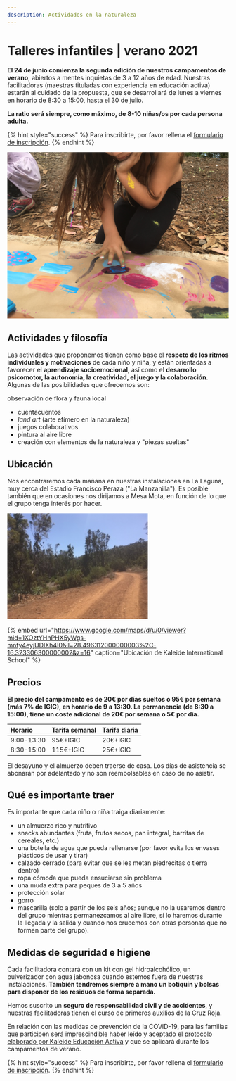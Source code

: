 ```yaml
---
description: Actividades en la naturaleza
---
```


# Talleres infantiles \| verano 2021

**El 24 de junio comienza la segunda edición de nuestros campamentos de verano**, abiertos a mentes inquietas de 3 a 12 años de edad. Nuestras facilitadoras \(maestras tituladas con experiencia en educación activa\) estarán al cuidado de la propuesta, que se desarrollará de lunes a viernes en horario de 8:30 a 15:00, hasta el 30 de julio. 

**La ratio será siempre, como máximo, de 8-10 niñas/os por cada persona adulta.**

{% hint style="success" %}
Para inscribirte, por favor rellena el [formulario de inscripción](https://docs.google.com/forms/d/e/1FAIpQLSc40F1ZH87-5l9027sS50HJMuBxqjVzsovuffph_dRGtfrN7A/viewform?usp=sf_link).
{% endhint %}

![](.gitbook/assets/img_5805.jpg)



## Actividades y filosofía

Las actividades que proponemos tienen como base el **respeto de los ritmos individuales y motivaciones** de cada niño y niña, y están orientadas a favorecer el **aprendizaje socioemocional**, así como el **desarrollo psicomotor, la autonomía, la creatividad, el juego y la colaboración**. Algunas de las posibilidades que ofrecemos son:

observación de flora y fauna local

* cuentacuentos
* _land art_ \(arte efímero en la naturaleza\)
* juegos colaborativos
* pintura al aire libre
* creación con elementos de la naturaleza y "piezas sueltas"

## Ubicación

Nos encontraremos cada mañana en nuestras instalaciones en La Laguna, muy cerca del Estadio Francisco Peraza \("La Manzanilla"\). Es posible también que en ocasiones nos dirijamos a Mesa Mota, en función de lo que el grupo tenga interés por hacer. 

![El corredor ecol&#xF3;gico, uno de los senderos que salen de la Mesa Mota. ](.gitbook/assets/image19.jpeg)

{% embed url="https://www.google.com/maps/d/u/0/viewer?mid=1XOztYHnPHX5yWgs-mnfy4eyjUDIXh4I0&ll=28.496312000000003%2C-16.323306300000002&z=16" caption="Ubicación de Kaleide International School" %}

## Precios

**El precio del campamento es de 20€ por días sueltos o 95€ por semana \(más 7% de IGIC\), en horario de 9 a 13:30. La permanencia \(de 8:30 a 15:00\), tiene un coste adicional de 20€ por semana o 5€ por día.**

| Horario | Tarifa semanal | Tarifa diaria |
| :--- | :--- | :--- |
| 9:00-13:30 | 95€+IGIC | 20€+IGIC |
| 8:30-15:00 | 115€+IGIC | 25€+IGIC |

El desayuno y el almuerzo deben traerse de casa. Los días de asistencia se abonarán por adelantado y no son reembolsables en caso de no asistir.

## Qué es importante traer

Es importante que cada niño o niña traiga diariamente:

* un almuerzo rico y nutritivo 
* snacks abundantes \(fruta, frutos secos, pan integral, barritas de cereales, etc.\)
* una botella de agua que pueda rellenarse \(por favor evita los envases plásticos de usar y tirar\)
* calzado cerrado \(para evitar que se les metan piedrecitas o tierra dentro\)
* ropa cómoda que pueda ensuciarse sin problema
* una muda extra para peques de 3 a 5 años
* protección solar
* gorro
* mascarilla \(solo a partir de los seis años; aunque no la usaremos dentro del grupo mientras permanezcamos al aire libre, sí lo haremos durante la llegada y la salida y cuando nos crucemos con otras personas que no formen parte del grupo\).

## Medidas de seguridad e higiene

Cada facilitadora contará con un kit con gel hidroalcohólico, un pulverizador con agua jabonosa cuando estemos fuera de nuestras instalaciones. **También tendremos siempre a mano un botiquín y bolsas para disponer de los residuos de forma separada.**

Hemos suscrito un **seguro de responsabilidad civil y de accidentes**, y nuestras facilitadoras tienen el curso de primeros auxilios de la Cruz Roja. 

En relación con las medidas de prevención de la COVID-19, para las familias que participen será imprescindible haber leído y aceptado el [protocolo elaborado por Kaleide Educación Activa](protocolo-para-la-prevencion-de-la-covid-19.md) y que se aplicará durante los campamentos de verano.

{% hint style="success" %}
Para inscribirte, por favor rellena el [formulario de inscripción](https://docs.google.com/forms/d/e/1FAIpQLSc40F1ZH87-5l9027sS50HJMuBxqjVzsovuffph_dRGtfrN7A/viewform?usp=sf_link).
{% endhint %}



